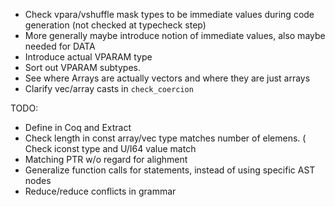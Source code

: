 
* Check vpara/vshuffle mask types to be immediate values during code generation (not checked at typecheck step)
* More generally maybe introduce notion of immediate values, also maybe needed for DATA
* Introduce actual VPARAM type
* Sort out VPARAM subtypes.
* See where Arrays are actually vectors and where they are just arrays
* Clarify vec/array casts in `check_coercion`


TODO:

* Define in Coq and Extract
* Check length in const array/vec type matches number of elemens.
( Check iconst type and U/I64 value match
* Matching PTR w/o regard for alighment
* Generalize function calls for statements, instead of using specific AST nodes
* Reduce/reduce conflicts in grammar
